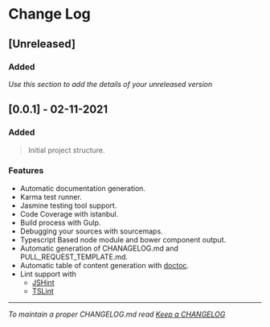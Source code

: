 # Change Log

## [Unreleased]

### Added

*Use this section to add the details of your unreleased version*

## [0.0.1] - 02-11-2021

### Added
> Initial project structure.

### Features
- Automatic documentation generation.
- Karma test runner.
- Jasmine
 testing tool support.
- Code Coverage with istanbul.
- Build process with Gulp.
- Debugging your sources with sourcemaps.
- Typescript Based node module and bower component output.
- Automatic generation of CHANAGELOG.md and PULL_REQUEST_TEMPLATE.md.
- Automatic table of content generation with [doctoc](https://github.com/thlorenz/doctoc).
- Lint support with
  - [JSHint](http://jshint.com/)
  - [TSLint](https://www.npmjs.com/package/tslint)
  

---
*To maintain a proper CHANGELOG.md read [Keep a CHANGELOG](http://keepachangelog.com/)*
